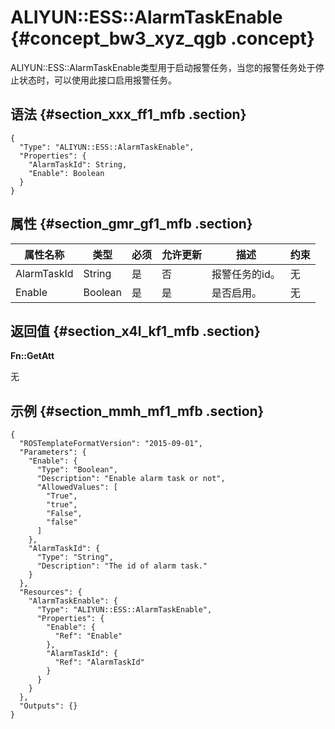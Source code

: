 # ALIYUN::ESS::AlarmTaskEnable {#concept_bw3_xyz_qgb .concept}

ALIYUN::ESS::AlarmTaskEnable类型用于启动报警任务，当您的报警任务处于停止状态时，可以使用此接口启用报警任务。

## 语法 {#section_xxx_ff1_mfb .section}

```language-json
{
  "Type": "ALIYUN::ESS::AlarmTaskEnable",
  "Properties": {
    "AlarmTaskId": String,
    "Enable": Boolean
  }
}
```

## 属性 {#section_gmr_gf1_mfb .section}

|属性名称|类型|必须|允许更新|描述|约束|
|----|--|--|----|--|--|
|AlarmTaskId|String|是|否|报警任务的id。|无|
|Enable|Boolean|是|是|是否启用。|无|

## 返回值 {#section_x4l_kf1_mfb .section}

**Fn::GetAtt**

无

## 示例 {#section_mmh_mf1_mfb .section}

```language-json
{
  "ROSTemplateFormatVersion": "2015-09-01",
  "Parameters": {
    "Enable": {
      "Type": "Boolean",
      "Description": "Enable alarm task or not",
      "AllowedValues": [
        "True",
        "true",
        "False",
        "false"
      ]
    },
    "AlarmTaskId": {
      "Type": "String",
      "Description": "The id of alarm task."
    }
  },
  "Resources": {
    "AlarmTaskEnable": {
      "Type": "ALIYUN::ESS::AlarmTaskEnable",
      "Properties": {
        "Enable": {
          "Ref": "Enable"
        },
        "AlarmTaskId": {
          "Ref": "AlarmTaskId"
        }
      }
    }
  },
  "Outputs": {}
}
```

